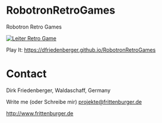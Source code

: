 # RobotronRetroGames
Robotron Retro Games

[![Leiter Retro Game](https://img.youtube.com/vi/GQd6qXibzm0/0.jpg)](https://www.youtube.com/watch?v=GQd6qXibzm0)

Play It: https://dfriedenberger.github.io/RobotronRetroGames

# Contact
Dirk Friedenberger, Waldaschaff, Germany

Write me (oder Schreibe mir)
projekte@frittenburger.de

http://www.frittenburger.de 

